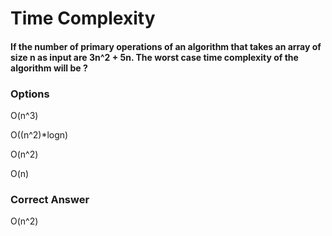 
# Time Complexity


#### If the number of primary operations of an algorithm that takes an array of size n as input are 3n^2 + 5n. The worst case time complexity of the algorithm will be ?

### Options

O(n^3)

O((n^2)*logn)

O(n^2)

O(n)

### Correct Answer
O(n^2)
